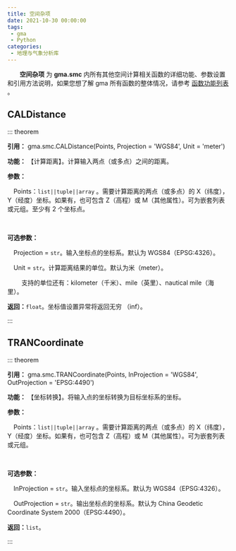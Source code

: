 ```yaml
---
title: 空间杂项
date: 2021-10-30 00:00:00
tags:
 - gma
 - Python
categories:
 - 地理与气象分析库
---
```


**&emsp;&emsp;空间杂项** 为 **gma.smc** 内所有其他空间计算相关函数的详细功能、参数设置和引用方法说明，如果您想了解 gma 所有函数的整体情况，请参考 [函数功能列表](Function.html) 。

## CALDistance<Badge text="1.0.5 +"/>
::: theorem

**引用：**  gma.smc.CALDistance(Points, Projection = 'WGS84', Unit = 'meter')

**功能：** 【计算距离】。计算输入两点（或多点）之间的距离。

**参数：**

&emsp;Points：`list||tuple||array` 。需要计算距离的两点（或多点）的 X（纬度），Y（经度）坐标。如果有，也可包含 Z（高程）或 M（其他属性）。可为嵌套列表或元组。至少有 2 个坐标点。

​    <Boxx type='tips' title='示例' content='Points = [(130.1, 45.2), (131.5, 40.2)]'/>


**可选参数：**

&emsp;Projection = `str`。输入坐标点的坐标系。默认为 WGS84（EPSG:4326）。

&emsp;Unit = `str`。计算距离结果的单位。默认为米（meter）。

​    &emsp;&emsp;支持的单位还有：kilometer（千米）、mile（英里）、nautical mile（海里）。

**返回：**`float`。坐标值设置异常将返回无穷 （inf）。

:::

## TRANCoordinate<Badge text="1.0.5 +"/>
::: theorem

**引用：**  gma.smc.TRANCoordinate(Points, InProjection = 'WGS84', OutProjection = 'EPSG:4490')

**功能：** 【坐标转换】。将输入点的坐标转换为目标坐标系的坐标。

**参数：**

&emsp;Points：`list||tuple||array` 。需要计算距离的两点（或多点）的 X（纬度），Y（经度）坐标。如果有，也可包含 Z（高程）或 M（其他属性）。可为嵌套列表或元组。

​    <Boxx type='tips' title='示例' content='Points = [(130.1, 45.2), (131.5, 40.2)]'/>

**可选参数：**

&emsp;InProjection = `str`。输入坐标点的坐标系。默认为 WGS84（EPSG:4326）。

&emsp;OutProjection = `str`。输出坐标点的坐标系。默认为 China Geodetic Coordinate System 2000（EPSG:4490）。

**返回：**`list`。

:::